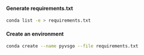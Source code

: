 #### Generate requirements.txt

```bash
conda list -e > requirements.txt
```

#### Create an environment

```bash
conda create --name pyvsgo --file requirements.txt
```
